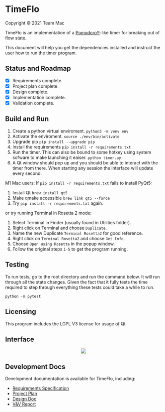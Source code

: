 # TimeFlo
Copyright &copy; 2021 Team Mac

TimeFlo is an implementation of a
[Pomodoro&reg;](https://en.wikipedia.org/wiki/Pomodoro_Technique)-like
timer for breaking out of flow state.

This document will help you get the dependencies installed and instruct the user how to run the timer program. 
## Status and Roadmap

* [X] Requirements complete.
* [X] Project plan complete.
* [X] Design complete.
* [X] Implementation complete.
* [X] Validation complete.

## Build and Run

1. Create a python virtual enviroment.
```python3 -m venv env```
2. Activate the enviroment.
```source ./env/bin/activate```
3. Upgrade pip
```pip install --upgrade pip```
4. Install the requirements 
```pip install -r requirements.txt```
5. Run the timer. This can also be bound to some hotkey using system sofware to make launching it eaiser. 
```python timer.py```
6. A Qt window should pop up and you should be able to interact with the timer from there. When starting any session the interface will update every second. 

M1 Mac users: If
```pip install -r requirements.txt```
fails to install PyQt5:
1. Install Qt 
```brew install qt5```
2. Make qmake accessible
```brew link qt5 --force```
3. Try
```pip install -r requirements.txt```
again.

or try running Terminal in Rosetta 2 mode:

1. Select Terminal in Finder (usually found in Utilities folder).
2. Right click on Terminal and choose ```Duplicate```.
3. Name the new Duplicate ```Terminal Rosetta2``` for good reference.
4. Right click on ```Terminal Rosetta2``` and choose ```Get Info```.
5. Choose ```Open using Rosetta``` in the popup window. 
6. Follow the original steps ```1-5``` to get the program running.

## Testing

To run tests, go to the root directory and run the command below. It will run through all the state changes. Given the fact that it fully tests the time required to step through everything these tests could take a while to run.
```
python -m pytest
```

## Licensing

This program includes the LGPL V3 license for usage of Qt

## Interface 

<p align="center"><img src="screenshots/interface.png"></p>

## Development Docs

Development documentation is available for TimeFlo, including:

* [Requirements Specification](docs/requirements.md)
* [Project Plan](docs/plan.md)
* [Design Doc](docs/design.md)
* [V&amp;V Report](docs/vnv.md)
